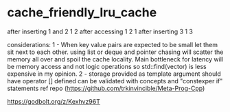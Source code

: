 # cache_friendly_lru_cache

after inserting 1 and 2       1 2 
after accessing 1             2 1 
after inserting 3             1 3 


considerations:
1 - When key value pairs are expected to be small let them sit next to each other. using list or deque and pointer chasing will scatter the memory all over and spoil the cache locality. Main bottleneck for latency will be memory access and not logic operations so std::find(vector) is less expensive in my opinion.
2 - storage provided as template argument should have operator [] defined can be validated with concepts and "constexper if" statements ref repo (https://github.com/trkinvincible/Meta-Prog-Cpp) 


https://godbolt.org/z/Kexhvz96T
